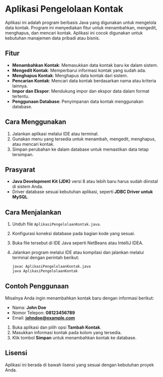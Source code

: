 
# Aplikasi Pengelolaan Kontak

Aplikasi ini adalah program berbasis Java yang digunakan untuk mengelola data kontak. Program ini menyediakan fitur untuk menambahkan, mengedit, menghapus, dan mencari kontak. Aplikasi ini cocok digunakan untuk kebutuhan manajemen data pribadi atau bisnis.

## Fitur

- **Menambahkan Kontak**: Memasukkan data kontak baru ke dalam sistem.
- **Mengedit Kontak**: Memperbarui informasi kontak yang sudah ada.
- **Menghapus Kontak**: Menghapus data kontak dari sistem.
- **Pencarian Kontak**: Mencari data kontak berdasarkan nama atau kriteria lainnya.
- **Impor dan Ekspor**: Mendukung impor dan ekspor data dalam format tertentu.
- **Penggunaan Database**: Penyimpanan data kontak menggunakan database.

## Cara Menggunakan

1. Jalankan aplikasi melalui IDE atau terminal.
2. Gunakan menu yang tersedia untuk menambah, mengedit, menghapus, atau mencari kontak.
3. Simpan perubahan ke dalam database untuk memastikan data tetap tersimpan.

## Prasyarat

- **Java Development Kit (JDK)** versi 8 atau lebih baru harus sudah diinstal di sistem Anda.
- Driver database sesuai kebutuhan aplikasi, seperti **JDBC Driver untuk MySQL**.

## Cara Menjalankan

1. Unduh file `AplikasiPengelolaanKontak.java`.
2. Konfigurasi koneksi database pada bagian kode yang sesuai.
3. Buka file tersebut di IDE Java seperti NetBeans atau IntelliJ IDEA.
4. Jalankan program melalui IDE atau kompilasi dan jalankan melalui terminal dengan perintah berikut:

    ```bash
    javac AplikasiPengelolaanKontak.java
    java AplikasiPengelolaanKontak
    ```

## Contoh Penggunaan

Misalnya Anda ingin menambahkan kontak baru dengan informasi berikut:

- Nama: **John Doe**
- Nomor Telepon: **08123456789**
- Email: **johndoe@example.com**

1. Buka aplikasi dan pilih opsi **Tambah Kontak**.
2. Masukkan informasi kontak pada kolom yang tersedia.
3. Klik tombol **Simpan** untuk menambahkan kontak ke database.

## Lisensi

Aplikasi ini berada di bawah lisensi yang sesuai dengan kebutuhan proyek Anda.
